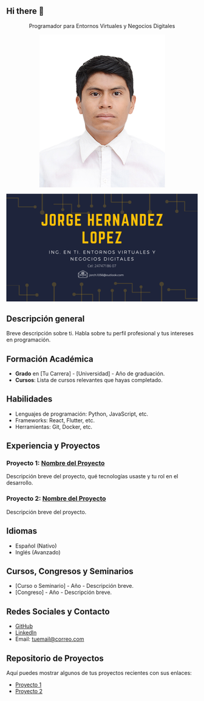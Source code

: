 ## Hi there 👋
<p align='center'>Programador para Entornos Virtuales y Negocios Digitales</p> 

<p align='center'><img src= 'https://github.com/chema1056/chema1056/blob/main/Jorge%20Hern%C3%A1ndez%20L%C3%B3pez%20TIAEVND%206A.jpg'></p>
<p align='center'><img src= 'https://github.com/chema1056/chema1056/blob/main/portada.png'></p>

## Descripción general
Breve descripción sobre ti. Habla sobre tu perfil profesional y tus intereses en programación.

## Formación Académica
- **Grado** en [Tu Carrera] - [Universidad] - Año de graduación.
- **Cursos**: Lista de cursos relevantes que hayas completado.

## Habilidades
- Lenguajes de programación: Python, JavaScript, etc.
- Frameworks: React, Flutter, etc.
- Herramientas: Git, Docker, etc.

## Experiencia y Proyectos
### Proyecto 1: [Nombre del Proyecto](enlace_a_proyecto)
Descripción breve del proyecto, qué tecnologías usaste y tu rol en el desarrollo.

### Proyecto 2: [Nombre del Proyecto](enlace_a_proyecto)
Descripción breve del proyecto.

## Idiomas
- Español (Nativo)
- Inglés (Avanzado)

## Cursos, Congresos y Seminarios
- [Curso o Seminario] - Año - Descripción breve.
- [Congreso] - Año - Descripción breve.

## Redes Sociales y Contacto
- [GitHub](https://github.com/tuusuario)
- [LinkedIn](https://linkedin.com/in/tuusuario)
- Email: tuemail@correo.com

## Repositorio de Proyectos
Aquí puedes mostrar algunos de tus proyectos recientes con sus enlaces:
- [Proyecto 1](https://github.com/tuusuario/proyecto1)
- [Proyecto 2](https://github.com/tuusuario/proyecto2)

<!--
**chema1056/chema1056** is a ✨ _special_ ✨ repository because its `README.md` (this file) appears on your GitHub profile.

Here are some ideas to get you started:

- 🔭 I’m currently working on ...
- 🌱 I’m currently learning ...
- 👯 I’m looking to collaborate on ...
- 🤔 I’m looking for help with ...
- 💬 Ask me about ...
- 📫 How to reach me: ...
- 😄 Pronouns: ...
- ⚡ Fun fact: ...
-->
